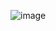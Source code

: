 
![image](https://cloud.githubusercontent.com/assets/18251657/22615925/e5b99c6e-ea6e-11e6-81af-3720f4a361e5.png)

